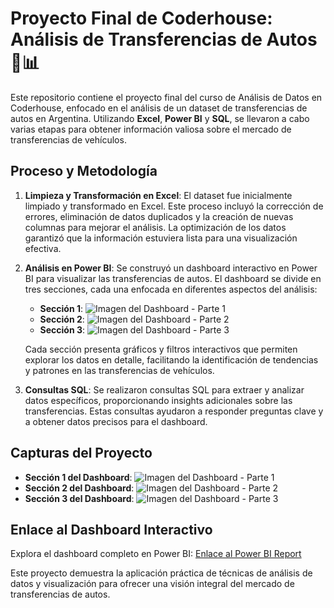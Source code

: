 # Proyecto Final de Coderhouse: Análisis de Transferencias de Autos 🚗📊

Este repositorio contiene el proyecto final del curso de Análisis de Datos en Coderhouse, enfocado en el análisis de un dataset de transferencias de autos en Argentina. Utilizando **Excel**, **Power BI** y **SQL**, se llevaron a cabo varias etapas para obtener información valiosa sobre el mercado de transferencias de vehículos.

## Proceso y Metodología

1. **Limpieza y Transformación en Excel**: El dataset fue inicialmente limpiado y transformado en Excel. Este proceso incluyó la corrección de errores, eliminación de datos duplicados y la creación de nuevas columnas para mejorar el análisis. La optimización de los datos garantizó que la información estuviera lista para una visualización efectiva.

2. **Análisis en Power BI**: Se construyó un dashboard interactivo en Power BI para visualizar las transferencias de autos. El dashboard se divide en tres secciones, cada una enfocada en diferentes aspectos del análisis:
   - **Sección 1**: ![Imagen del Dashboard - Parte 1](URL_IMAGEN_SECCION_1)
   - **Sección 2**: ![Imagen del Dashboard - Parte 2](URL_IMAGEN_SECCION_2)
   - **Sección 3**: ![Imagen del Dashboard - Parte 3](URL_IMAGEN_SECCION_3)

   Cada sección presenta gráficos y filtros interactivos que permiten explorar los datos en detalle, facilitando la identificación de tendencias y patrones en las transferencias de vehículos.

3. **Consultas SQL**: Se realizaron consultas SQL para extraer y analizar datos específicos, proporcionando insights adicionales sobre las transferencias. Estas consultas ayudaron a responder preguntas clave y a obtener datos precisos para el dashboard.

## Capturas del Proyecto

- **Sección 1 del Dashboard**: ![Imagen del Dashboard - Parte 1](URL_IMAGEN_SECCION_1)
- **Sección 2 del Dashboard**: ![Imagen del Dashboard - Parte 2](URL_IMAGEN_SECCION_2)
- **Sección 3 del Dashboard**: ![Imagen del Dashboard - Parte 3](URL_IMAGEN_SECCION_3)

## Enlace al Dashboard Interactivo

Explora el dashboard completo en Power BI: [Enlace al Power BI Report](URL_DEL_REPORTE_EN_POWER_BI)

Este proyecto demuestra la aplicación práctica de técnicas de análisis de datos y visualización para ofrecer una visión integral del mercado de transferencias de autos.

